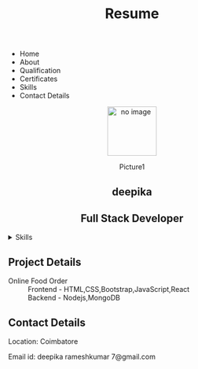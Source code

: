 <!DOCTYPE html>
<html lang="en">
<body>
<!--Heading of the project title-->
<header>
    <h1>Resume</h1>
</header>
<nav>
    <ul>
        <li>Home</li>
        <li>About</li>
        <li>Qualification</li>
        <li>Certificates</li>
        <li>Skills</li>
        <li>Contact Details</li>
    </ul>
</nav>
<!--Home Content-->
<section>
    <center>
    <figure>
        <img src="https://th.bing.com/th?id=OIP.eMLmzmhAqRMxUZad3zXE5QHaHa&w=250&h=250&c=8&rs=1&qlt=90&o=6&pid=3.1&rm=2" alt="no image" height="100px" width="100px">
    </figure>
    <figcaption>Picture1</figcaption>
    <h1>deepika</h1>
    <h2>Full Stack Developer</h2>
</center>
</section>
<!--Skill Content-->
<section>
    <details>
    <summary>Skills</summary>
    <li>HTML</li>
    <li>CSS</li>
    </details>
</section>
<section>
    <h1>Project Details</h1>
    <dl>
        <dt>Online Food Order</dt>
        <dd>Frontend - HTML,CSS,Bootstrap,JavaScript,React</dd>
        <dd>Backend - Nodejs,MongoDB</dd>
    </dl>
</section>
<footer>
    <h2>Contact Details</h2>
    <p>Location: Coimbatore</p>
    <p>Email id: deepika rameshkumar 7@gmail.com</p>
</footer>
</body>
</html>
